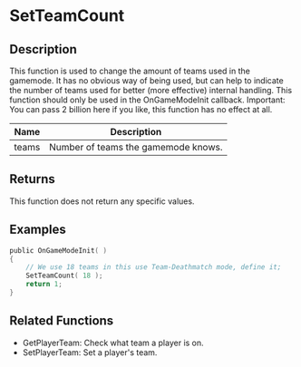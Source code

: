 # SetTeamCount

## Description

This function is used to change the amount of teams used in the gamemode. It has no obvious way of being used, but can help to indicate the number of teams used for better (more effective) internal handling. This function should only be used in the OnGameModeInit callback. Important: You can pass 2 billion here if you like, this function has no effect at all.

| Name  | Description                         |
| ----- | ----------------------------------- |
| teams | Number of teams the gamemode knows. |

## Returns

This function does not return any specific values.

## Examples

```c
public OnGameModeInit( )
{
    // We use 18 teams in this use Team-Deathmatch mode, define it;
    SetTeamCount( 18 );
    return 1;
}
```

## Related Functions

- GetPlayerTeam: Check what team a player is on.
- SetPlayerTeam: Set a player's team.
